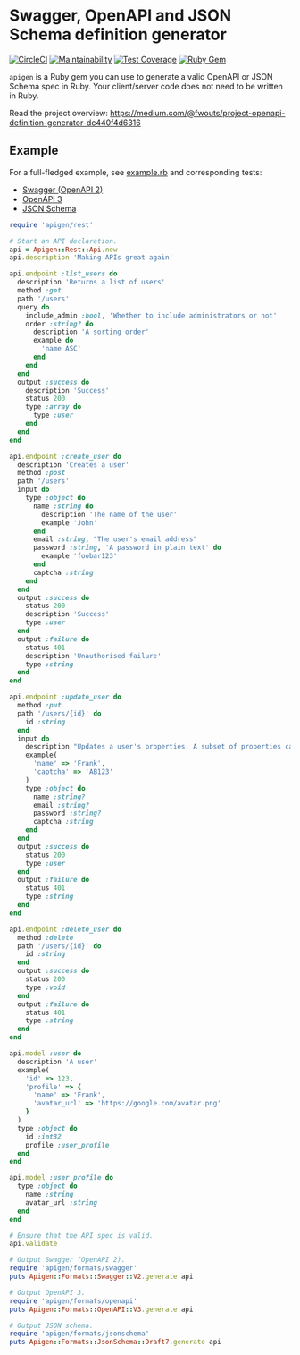 # Swagger, OpenAPI and JSON Schema definition generator

[![CircleCI](https://circleci.com/gh/zenclabs/apigen.svg?style=svg)](https://circleci.com/gh/zenclabs/apigen)
[![Maintainability](https://api.codeclimate.com/v1/badges/ea4061181ad11a271bcb/maintainability)](https://codeclimate.com/github/zenclabs/apigen/maintainability)
[![Test Coverage](https://api.codeclimate.com/v1/badges/ea4061181ad11a271bcb/test_coverage)](https://codeclimate.com/github/zenclabs/apigen/test_coverage)
[![Ruby Gem](https://img.shields.io/gem/v/apigen.svg)](https://rubygems.org/gems/apigen)

`apigen` is a Ruby gem you can use to generate a valid OpenAPI or JSON Schema spec in Ruby. Your client/server code does not need to be written in Ruby.

Read the project overview: https://medium.com/@fwouts/project-openapi-definition-generator-dc440f4d6316

## Example

For a full-fledged example, see [example.rb](https://github.com/zenclabs/apigen/blob/master/spec/apigen/formats/example.rb) and corresponding tests:
- [Swagger (OpenAPI 2)](https://github.com/zenclabs/apigen/blob/master/spec/apigen/formats/swagger_spec.rb)
- [OpenAPI 3](https://github.com/zenclabs/apigen/blob/master/spec/apigen/formats/openapi_spec.rb)
- [JSON Schema](https://github.com/zenclabs/apigen/blob/master/spec/apigen/formats/jsonschema_spec.rb)

```ruby
require 'apigen/rest'

# Start an API declaration.
api = Apigen::Rest::Api.new
api.description 'Making APIs great again'

api.endpoint :list_users do
  description 'Returns a list of users'
  method :get
  path '/users'
  query do
    include_admin :bool, 'Whether to include administrators or not'
    order :string? do
      description 'A sorting order'
      example do
        'name ASC'
      end
    end
  end
  output :success do
    description 'Success'
    status 200
    type :array do
      type :user
    end
  end
end

api.endpoint :create_user do
  description 'Creates a user'
  method :post
  path '/users'
  input do
    type :object do
      name :string do
        description 'The name of the user'
        example 'John'
      end
      email :string, "The user's email address"
      password :string, 'A password in plain text' do
        example 'foobar123'
      end
      captcha :string
    end
  end
  output :success do
    status 200
    description 'Success'
    type :user
  end
  output :failure do
    status 401
    description 'Unauthorised failure'
    type :string
  end
end

api.endpoint :update_user do
  method :put
  path '/users/{id}' do
    id :string
  end
  input do
    description "Updates a user's properties. A subset of properties can be provided."
    example(
      'name' => 'Frank',
      'captcha' => 'AB123'
    )
    type :object do
      name :string?
      email :string?
      password :string?
      captcha :string
    end
  end
  output :success do
    status 200
    type :user
  end
  output :failure do
    status 401
    type :string
  end
end

api.endpoint :delete_user do
  method :delete
  path '/users/{id}' do
    id :string
  end
  output :success do
    status 200
    type :void
  end
  output :failure do
    status 401
    type :string
  end
end

api.model :user do
  description 'A user'
  example(
    'id' => 123,
    'profile' => {
      'name' => 'Frank',
      'avatar_url' => 'https://google.com/avatar.png'
    }
  )
  type :object do
    id :int32
    profile :user_profile
  end
end

api.model :user_profile do
  type :object do
    name :string
    avatar_url :string
  end
end

# Ensure that the API spec is valid.
api.validate

# Output Swagger (OpenAPI 2).
require 'apigen/formats/swagger'
puts Apigen::Formats::Swagger::V2.generate api

# Output OpenAPI 3.
require 'apigen/formats/openapi'
puts Apigen::Formats::OpenAPI::V3.generate api

# Output JSON schema.
require 'apigen/formats/jsonschema'
puts Apigen::Formats::JsonSchema::Draft7.generate api
```
